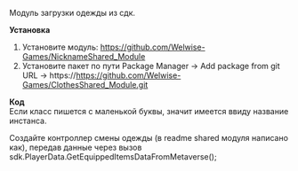 Модуль загрузки одежды из сдк.

<b>Установка</b>
1. Установите модуль: https://github.com/Welwise-Games/NicknameShared_Module
2. Установите пакет по пути Package Manager -> Add package from git URL -> https://https://github.com/Welwise-Games/ClothesShared_Module.git

<b>Код</b><br>
Если класс пишется с маленькой буквы, значит имеется ввиду название инстанса. 

Создайте контроллер смены одежды (в readme shared модуля написано как), передав данные через вызов sdk.PlayerData.GetEquippedItemsDataFromMetaverse();
